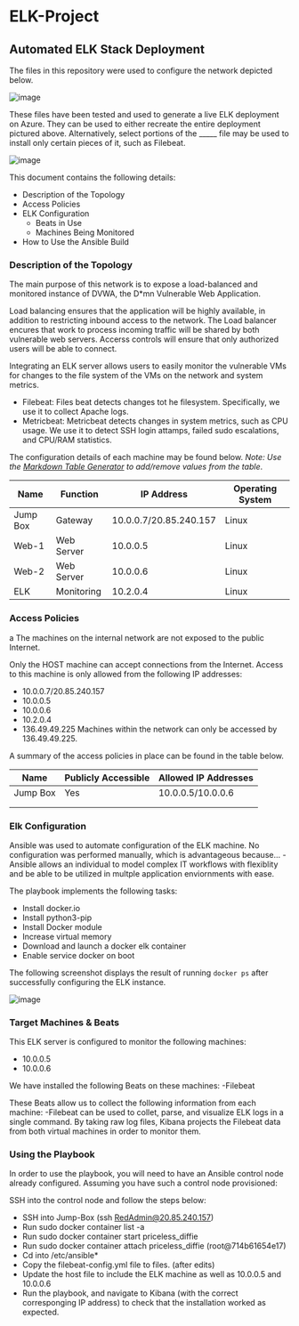 # ELK-Project

## Automated ELK Stack Deployment

The files in this repository were used to configure the network depicted below.

![image](https://user-images.githubusercontent.com/79546857/121618945-526ac480-ca2d-11eb-9f9c-0381d6f74aa4.png)

These files have been tested and used to generate a live ELK deployment on Azure. They can be used to either recreate the entire deployment pictured above. Alternatively, select portions of the _____ file may be used to install only certain pieces of it, such as Filebeat.

![image](https://user-images.githubusercontent.com/79546857/121619258-ee94cb80-ca2d-11eb-9982-dadc745a9c48.png)

This document contains the following details:
- Description of the Topology
- Access Policies
- ELK Configuration
  - Beats in Use
  - Machines Being Monitored
- How to Use the Ansible Build


### Description of the Topology

The main purpose of this network is to expose a load-balanced and monitored instance of DVWA, the D*mn Vulnerable Web Application.

Load balancing ensures that the application will be highly available, in addition to restricting inbound access to the network. The Load balancer encures that work to process incoming traffic will be shared by both vulnerable web servers. Accerss controls will ensure that only authorized users will be able to connect. 

Integrating an ELK server allows users to easily monitor the vulnerable VMs for changes to the file system of the VMs on the network and system metrics.
- Filebeat: Files beat detects changes tot he filesystem. Specifically, we use it to collect Apache logs.
- Metricbeat: Metricbeat detects changes in system metrics, such as CPU usage. We use it to detect SSH login attamps, failed sudo escalations, and CPU/RAM statistics. 

The configuration details of each machine may be found below.
_Note: Use the [Markdown Table Generator](http://www.tablesgenerator.com/markdown_tables) to add/remove values from the table_.

| Name     | Function | IP Address | Operating System |
|----------|----------|------------|------------------|
| Jump Box | Gateway    | 10.0.0.7/20.85.240.157  | Linux |
| Web-1    | Web Server | 10.0.0.5   | Linux       |
| Web-2    | Web Server | 10.0.0.6   | Linux       |
| ELK      | Monitoring | 10.2.0.4   | Linux       |

### Access Policies
a
The machines on the internal network are not exposed to the public Internet. 

Only the HOST machine can accept connections from the Internet. Access to this machine is only allowed from the following IP addresses:
- 10.0.0.7/20.85.240.157
- 10.0.0.5
- 10.0.0.6
- 10.2.0.4
- 136.49.49.225
Machines within the network can only be accessed by 136.49.49.225.

A summary of the access policies in place can be found in the table below.

| Name     | Publicly Accessible | Allowed IP Addresses |
|----------|---------------------|----------------------|
| Jump Box | Yes                 | 10.0.0.5/10.0.0.6    |
|          |                     |                      |
|          |                     |                      |

### Elk Configuration

Ansible was used to automate configuration of the ELK machine. No configuration was performed manually, which is advantageous because...
-Ansible allows an individual to model complex IT workflows with flexiblity and be able to be utilized in multple application enviornments with ease.  

The playbook implements the following tasks:
- Install docker.io
- Install python3-pip
- Install Docker module
- Increase virtual memory
- Download and launch a docker elk container
- Enable service docker on boot

The following screenshot displays the result of running `docker ps` after successfully configuring the ELK instance.

![image](https://user-images.githubusercontent.com/79546857/121783542-d24f7680-cb74-11eb-9767-a3900550e127.png)

### Target Machines & Beats
This ELK server is configured to monitor the following machines:
- 10.0.0.5
- 10.0.0.6

We have installed the following Beats on these machines:
-Filebeat

These Beats allow us to collect the following information from each machine:
-Filebeat can be used to collet, parse, and visualize ELK logs in a single command. By taking raw log files, Kibana projects the Filebeat data from both virtual machines in order to monitor them. 

### Using the Playbook
In order to use the playbook, you will need to have an Ansible control node already configured. Assuming you have such a control node provisioned: 

SSH into the control node and follow the steps below:
- SSH into Jump-Box (ssh RedAdmin@20.85.240.157)
- Run sudo docker container list -a
- Run sudo docker container start priceless_diffie
- Run sudo docker container attach priceless_diffie (root@714b61654e17)
- Cd into /etc/ansible*
- Copy the filebeat-config.yml file to files. (after edits)
- Update the host file to include the ELK machine as well as 10.0.0.5 and 10.0.0.6
- Run the playbook, and navigate to Kibana (with the correct corresponging IP address) to check that the installation worked as expected.



